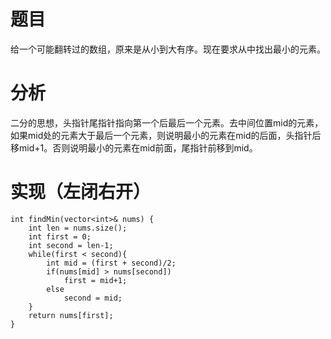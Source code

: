 # 题目
给一个可能翻转过的数组，原来是从小到大有序。现在要求从中找出最小的元素。
# 分析
二分的思想，头指针尾指针指向第一个后最后一个元素。去中间位置mid的元素，如果mid处的元素大于最后一个元素，则说明最小的元素在mid的后面，头指针后移mid+1。否则说明最小的元素在mid前面，尾指针前移到mid。

# 实现（左闭右开）
```
int findMin(vector<int>& nums) {
	int len = nums.size();
	int first = 0;
	int second = len-1;
	while(first < second){
		int mid = (first + second)/2;
		if(nums[mid] > nums[second])
			first = mid+1;
		else
			second = mid;
	}
	return nums[first];
}
```